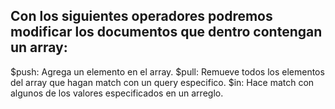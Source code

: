 ## Con los siguientes operadores podremos modificar los documentos que dentro contengan un array:

$push: Agrega un elemento en el array.
$pull: Remueve todos los elementos del array que hagan match con un query especifico.
$in: Hace match con algunos de los valores especificados en un arreglo.